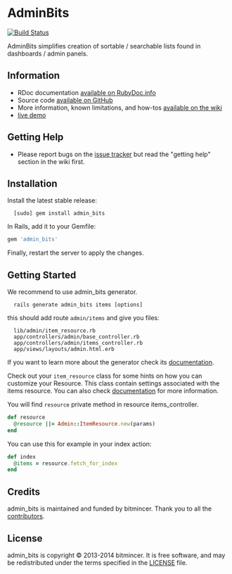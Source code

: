 AdminBits
==========

[![Build Status](https://travis-ci.org/bitmincer/admin_bits.svg)](https://travis-ci.org/bitmincer/admin_bits)

AdminBits simplifies creation of sortable / searchable lists found in dashboards / admin panels.

## Information

* RDoc documentation [available on RubyDoc.info](http://rubydoc.info/gems/admin_bits)
* Source code [available on GitHub](https://github.com/bitmincer/admin_bits)
* More information, known limitations, and how-tos [available on the wiki](https://github.com/bitmincer/admin_bits/wiki)
* [live demo](http://demo-admin-bits.herokuapp.com/admin)

## Getting Help

* Please report bugs on the [issue tracker](https://github.com/bitmincer/admin_bits/issues) but read the "getting help" section in the wiki first.

## Installation

Install the latest stable release:
```
  [sudo] gem install admin_bits
```

In Rails, add it to your Gemfile:

```ruby
gem 'admin_bits'
```

Finally, restart the server to apply the changes.

## Getting Started
We recommend to use admin_bits generator.
```
  rails generate admin_bits items [options]
```

this should add route `admin/items` and give you files:
```
  lib/admin/item_resource.rb
  app/controllers/admin/base_controller.rb
  app/controllers/admin/items_controller.rb
  app/views/layouts/admin.html.erb
```

If you want to learn more about the generator check its [documentation](https://github.com/wilqq/admin_bits/wiki/Generator).

Check out your `item_resource` class for some hints on how you can customize your Resource. This class contain settings associated with the items resource. You can also check [documentation](https://github.com/wilqq/admin_bits/wiki/Resource-class) for more information.

You will find `resource` private method in resource items_controller.

```ruby
def resource
  @resource ||= Admin::ItemResource.new(params)
end
```

You can use this for example in your index action:

```ruby
def index
  @items = resource.fetch_for_index
end
```


## Credits

admin_bits is maintained and funded by bitmincer. Thank you
to all the [contributors][contributors].

## License

admin_bits is copyright © 2013-2014 bitmincer. It is free software,
and may be redistributed under the terms specified in the
[LICENSE](LICENSE) file.

[contributors]: https://github.com/bitmincer/admin_bits/contributors
